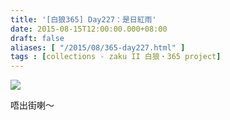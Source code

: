 ```yaml
---
title: '[白狼365] Day227：是日紅雨'
date: 2015-08-15T12:00:00.000+08:00
draft: false
aliases: [ "/2015/08/365-day227.html" ]
tags : [collections - zaku II 白狼・365 project]
---
```


[![](https://farm6.staticflickr.com/5777/20560090756_1632dae076_z.jpg)](https://farm6.staticflickr.com/5777/20560090756_1632dae076_z.jpg)

唔出街喇～